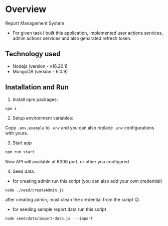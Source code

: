 # Overview
Report Management System
- For given task I built this application, implemented user actions services, admin actions services and also genarated refresh token.

## Technology used
- Nodejs (version - v16.20.1)
- MongoDB (version - 6.0.9)

## Inatallation and Run

1.  Install npm packages:

```bash
npm i
```
2. Setup environment variables:

Copy `.env.example` to `.env` and you can also replace `.env` configurations with yours.

3. Start app

```bash
npm run start
```

Now API will available at 6006 port, or other you configured

4. Seed data.

* for creating admin run this script (you can also add your own credential)
```
node ./seed/createAdmin.js
```
after creating admin, must clean the credential from the script 😊.

* for seeding sample report data run this script

```
node seed/data/import-data.js  --import
```




